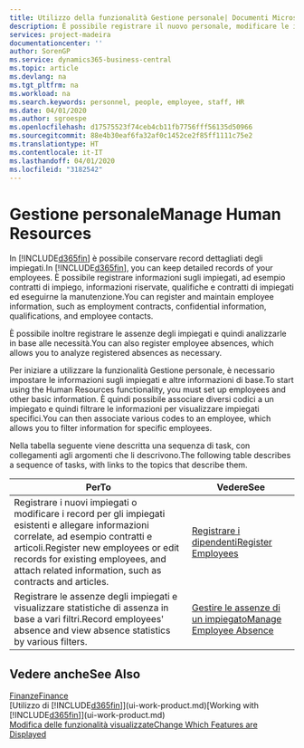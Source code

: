 ```yaml
---
title: Utilizzo della funzionalità Gestione personale| Documenti Microsoft
description: È possibile registrare il nuovo personale, modificare le informazioni sul personale esistente e registrare e analizzare le assenze.
services: project-madeira
documentationcenter: ''
author: SorenGP
ms.service: dynamics365-business-central
ms.topic: article
ms.devlang: na
ms.tgt_pltfrm: na
ms.workload: na
ms.search.keywords: personnel, people, employee, staff, HR
ms.date: 04/01/2020
ms.author: sgroespe
ms.openlocfilehash: d17575523f74ceb4cb11fb7756fff56135d50966
ms.sourcegitcommit: 88e4b30eaf6fa32af0c1452ce2f85ff1111c75e2
ms.translationtype: HT
ms.contentlocale: it-IT
ms.lasthandoff: 04/01/2020
ms.locfileid: "3182542"
---
```

# <a name="manage-human-resources"></a><span data-ttu-id="07135-103">Gestione personale</span><span class="sxs-lookup"><span data-stu-id="07135-103">Manage Human Resources</span></span>
<span data-ttu-id="07135-104">In [!INCLUDE[d365fin](includes/d365fin_md.md)] è possibile conservare record dettagliati degli impiegati.</span><span class="sxs-lookup"><span data-stu-id="07135-104">In [!INCLUDE[d365fin](includes/d365fin_md.md)], you can keep detailed records of your employees.</span></span> <span data-ttu-id="07135-105">È possibile registrare informazioni sugli impiegati, ad esempio contratti di impiego, informazioni riservate, qualifiche e contratti di impiegati ed eseguirne la manutenzione.</span><span class="sxs-lookup"><span data-stu-id="07135-105">You can register and maintain employee information, such as employment contracts, confidential information, qualifications, and employee contacts.</span></span>

<span data-ttu-id="07135-106">È possibile inoltre registrare le assenze degli impiegati e quindi analizzarle in base alle necessità.</span><span class="sxs-lookup"><span data-stu-id="07135-106">You can also register employee absences, which allows you to analyze registered absences as necessary.</span></span>

<span data-ttu-id="07135-107">Per iniziare a utilizzare la funzionalità Gestione personale, è necessario impostare le informazioni sugli impiegati e altre informazioni di base.</span><span class="sxs-lookup"><span data-stu-id="07135-107">To start using the Human Resources functionality, you must set up employees and other basic information.</span></span> <span data-ttu-id="07135-108">È quindi possibile associare diversi codici a un impiegato e quindi filtrare le informazioni per visualizzare impiegati specifici.</span><span class="sxs-lookup"><span data-stu-id="07135-108">You can then associate various codes to an employee, which allows you to filter information for specific employees.</span></span>

<span data-ttu-id="07135-109">Nella tabella seguente viene descritta una sequenza di task, con collegamenti agli argomenti che li descrivono.</span><span class="sxs-lookup"><span data-stu-id="07135-109">The following table describes a sequence of tasks, with links to the topics that describe them.</span></span>

| <span data-ttu-id="07135-110">Per</span><span class="sxs-lookup"><span data-stu-id="07135-110">To</span></span> | <span data-ttu-id="07135-111">Vedere</span><span class="sxs-lookup"><span data-stu-id="07135-111">See</span></span> |
| --- | --- |
| <span data-ttu-id="07135-112">Registrare i nuovi impiegati o modificare i record per gli impiegati esistenti e allegare informazioni correlate, ad esempio contratti e articoli.</span><span class="sxs-lookup"><span data-stu-id="07135-112">Register new employees or edit records for existing employees, and attach related information, such as contracts and articles.</span></span> |[<span data-ttu-id="07135-113">Registrare i dipendenti</span><span class="sxs-lookup"><span data-stu-id="07135-113">Register Employees</span></span>](hr-how-register-employees.md) |
| <span data-ttu-id="07135-114">Registrare le assenze degli impiegati e visualizzare statistiche di assenza in base a vari filtri.</span><span class="sxs-lookup"><span data-stu-id="07135-114">Record employees' absence and view absence statistics by various filters.</span></span> |[<span data-ttu-id="07135-115">Gestire le assenze di un impiegato</span><span class="sxs-lookup"><span data-stu-id="07135-115">Manage Employee Absence</span></span>](hr-how-manage-absence.md) |

## <a name="see-also"></a><span data-ttu-id="07135-116">Vedere anche</span><span class="sxs-lookup"><span data-stu-id="07135-116">See Also</span></span>
[<span data-ttu-id="07135-117">Finanze</span><span class="sxs-lookup"><span data-stu-id="07135-117">Finance</span></span>](finance.md)  
<span data-ttu-id="07135-118">[Utilizzo di [!INCLUDE[d365fin](includes/d365fin_md.md)]](ui-work-product.md)</span><span class="sxs-lookup"><span data-stu-id="07135-118">[Working with [!INCLUDE[d365fin](includes/d365fin_md.md)]](ui-work-product.md)</span></span>  
[<span data-ttu-id="07135-119">Modifica delle funzionalità visualizzate</span><span class="sxs-lookup"><span data-stu-id="07135-119">Change Which Features are Displayed</span></span>](ui-experiences.md)        
